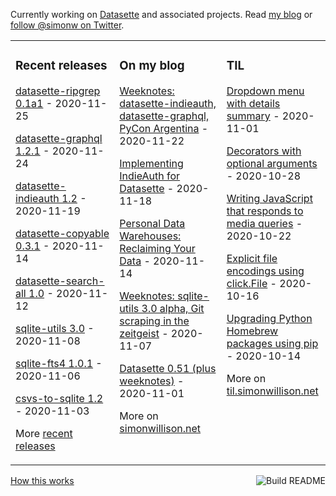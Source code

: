 Currently working on [Datasette](https://datasette.readthedocs.io/) and associated projects. Read [my blog](https://simonwillison.net/) or [follow @simonw on Twitter](https://twitter.com/simonw).

<table><tr><td valign="top" width="33%">

### Recent releases
<!-- recent_releases starts -->
[datasette-ripgrep 0.1a1](https://github.com/simonw/datasette-ripgrep/releases/tag/0.1a1) - 2020-11-25

[datasette-graphql 1.2.1](https://github.com/simonw/datasette-graphql/releases/tag/1.2.1) - 2020-11-24

[datasette-indieauth 1.2](https://github.com/simonw/datasette-indieauth/releases/tag/1.2) - 2020-11-19

[datasette-copyable 0.3.1](https://github.com/simonw/datasette-copyable/releases/tag/0.3.1) - 2020-11-14

[datasette-search-all 1.0](https://github.com/simonw/datasette-search-all/releases/tag/1.0) - 2020-11-12

[sqlite-utils 3.0](https://github.com/simonw/sqlite-utils/releases/tag/3.0) - 2020-11-08

[sqlite-fts4 1.0.1](https://github.com/simonw/sqlite-fts4/releases/tag/1.0.1) - 2020-11-06

[csvs-to-sqlite 1.2](https://github.com/simonw/csvs-to-sqlite/releases/tag/1.2) - 2020-11-03
<!-- recent_releases ends -->
More [recent releases](https://github.com/simonw/simonw/blob/main/releases.md)
</td><td valign="top" width="34%">

### On my blog
<!-- blog starts -->
[Weeknotes: datasette-indieauth, datasette-graphql, PyCon Argentina](http://simonwillison.net/2020/Nov/22/weeknotes/) - 2020-11-22

[Implementing IndieAuth for Datasette](http://simonwillison.net/2020/Nov/18/indieauth/) - 2020-11-18

[Personal Data Warehouses: Reclaiming Your Data](http://simonwillison.net/2020/Nov/14/personal-data-warehouses/) - 2020-11-14

[Weeknotes: sqlite-utils 3.0 alpha, Git scraping in the zeitgeist](http://simonwillison.net/2020/Nov/7/weeknotes-sqlite-utils-git-scraping/) - 2020-11-07

[Datasette 0.51 (plus weeknotes)](http://simonwillison.net/2020/Nov/1/datasette-0-51/) - 2020-11-01
<!-- blog ends -->
More on [simonwillison.net](https://simonwillison.net/)
</td><td valign="top" width="33%">

### TIL
<!-- tils starts -->
[Dropdown menu with details summary](https://til.simonwillison.net/til/til/javascript_dropdown-menu-with-details-summary.md) - 2020-11-01

[Decorators with optional arguments](https://til.simonwillison.net/til/til/python_decorators-with-optional-arguments.md) - 2020-10-28

[Writing JavaScript that responds to media queries](https://til.simonwillison.net/til/til/javascript_javascript-that-responds-to-media-queries.md) - 2020-10-22

[Explicit file encodings using click.File](https://til.simonwillison.net/til/til/python_click-file-encoding.md) - 2020-10-16

[Upgrading Python Homebrew packages using pip](https://til.simonwillison.net/til/til/homebrew_upgrading-python-homebrew-packages.md) - 2020-10-14
<!-- tils ends -->
More on [til.simonwillison.net](https://til.simonwillison.net/)
</td></tr></table>

<a href="https://github.com/simonw/simonw/actions"><img src="https://github.com/simonw/simonw/workflows/Build%20README/badge.svg" align="right" alt="Build README"></a> <a href="https://simonwillison.net/2020/Jul/10/self-updating-profile-readme/">How this works</a>

